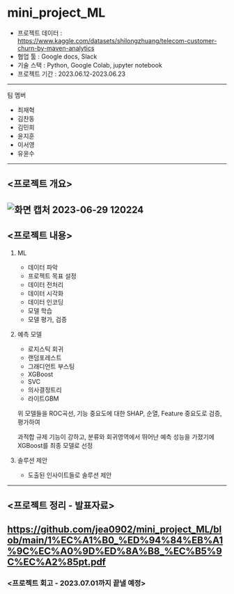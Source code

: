 # mini_project_ML

- 프로젝트 데이터 : https://www.kaggle.com/datasets/shilongzhuang/telecom-customer-churn-by-maven-analytics
- 협업 툴 : Google docs, Slack
- 기술 스택 : Python, Google Colab, jupyter notebook
- 프로젝트 기간 : 2023.06.12-2023.06.23
---
팀 멤버
* 최재혁
* 김찬동
* 김민희
* 윤지훈
* 이서영
* 유윤수
---

## <프로젝트 개요>
![화면 캡처 2023-06-29 120224](https://github.com/jea0902/mini_project_ML/assets/62950552/cf5b7442-73e4-481d-b0b9-1f54849ce9e1)
---
## <프로젝트 내용>
1. ML
    * 데이터 파악
    * 프로젝트 목표 설정
    * 데이터 전처리
    * 데이터 시각화
    * 데이터 인코딩
    * 모델 학습
    * 모델 평가, 검증

2. 예측 모델
   * 로지스틱 회귀
   * 랜덤포레스트
   * 그래디언트 부스팅
   * XGBoost
   * SVC
   * 의사결정트리
   * 라이트GBM

    위 모델들을 ROC곡선, 기능 중요도에 대한 SHAP,
    순열, Feature 중요도로 검증,평가하여

    과적합 규제 기능이 강하고,
    분류와 회귀영역에서 뛰어난 예측 성능을 가졌기에
    XGBoost를 최종 모델로 선정
   
3. 솔루션 제안
   * 도출된 인사이트들로 솔루션 제안

---
## <프로젝트 정리 - 발표자료>
https://github.com/jea0902/mini_project_ML/blob/main/1%EC%A1%B0_%ED%94%84%EB%A1%9C%EC%A0%9D%ED%8A%B8_%EC%B5%9C%EC%A2%85pt.pdf
---
### <프로젝트 회고 - 2023.07.01까지 끝낼 예정>
